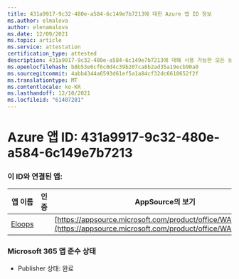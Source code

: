 ```yaml
---
title: 431a9917-9c32-480e-a584-6c149e7b7213에 대한 Azure 앱 ID 정보
ms.author: elmalova
author: elenamalova
ms.date: 12/09/2021
ms.topic: article
ms.service: attestation
certification_type: attested
description: 431a9917-9c32-480e-a584-6c149e7b7213에 대해 사용 가능한 모든 보안 및 규정 준수 정보입니다.
ms.openlocfilehash: b8b53e6cf6c0d4c39b207ca8b2ad35a19ecb90a0
ms.sourcegitcommit: 4abb4344a6593d61ef5a1a84cf32dc6610652f2f
ms.translationtype: MT
ms.contentlocale: ko-KR
ms.lasthandoff: 12/10/2021
ms.locfileid: "61407281"
---
```

# <a name="azure-app-id-431a9917-9c32-480e-a584-6c149e7b7213"></a>Azure 앱 ID: 431a9917-9c32-480e-a584-6c149e7b7213


### <a name="apps-associated-with-this-id"></a>이 ID와 연결된 앱:
| **앱 이름** | **인증** | **AppSource의 보기** |
|--------------|---------------|-----------------------|
| [Eloops](https://docs.microsoft.com/microsoft-365-app-certification/forward/WA200002287) |  | [https://appsource.microsoft.com/product/office/WA200002287](https://appsource.microsoft.com/product/office/WA200002287) |

### <a name="microsoft-365-app-compliance-status"></a>Microsoft 365 앱 준수 상태
- Publisher 상태: 완료
